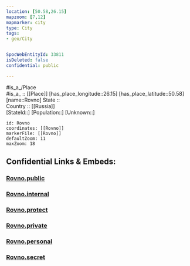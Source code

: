 ```yaml
---
location: [50.58,26.15] 
mapzoom: [7,12] 
mapmarker: city 
type: City
tags:
- geo/City


SpocWebEntityId: 33811
isDeleted: false
confidential: public

---
```

#is_a_/Place  
#is_a_ :: [[Place]] 
[has_place_longitude::26.15] 
[has_place_latitude::50.58] 
[name::Rovno] 
State ::  
Country :: [[Russia]]  
[StateId::] 
[Population::] 
[Unknown::] 


```leaflet
id: Rovno
coordinates: [[Rovno]] 
markerFile: [[Rovno]] 
defaultZoom: 11 
maxZoom: 18
```


## Confidential Links & Embeds: 

### [Rovno.public](/_public/\Earth\Continent\Europe\Europe~East\Ukraine\Regions~Ukraine\Rivne\CityRovno.public.md) 

### [Rovno.internal](/_internal/\Earth\Continent\Europe\Europe~East\Ukraine\Regions~Ukraine\Rivne\CityRovno.internal.md) 

### [Rovno.protect](/_protect/\Earth\Continent\Europe\Europe~East\Ukraine\Regions~Ukraine\Rivne\CityRovno.protect.md) 

### [Rovno.private](/_private/\Earth\Continent\Europe\Europe~East\Ukraine\Regions~Ukraine\Rivne\CityRovno.private.md) 

### [Rovno.personal](/_personal/\Earth\Continent\Europe\Europe~East\Ukraine\Regions~Ukraine\Rivne\CityRovno.personal.md) 

### [Rovno.secret](/_secret/\Earth\Continent\Europe\Europe~East\Ukraine\Regions~Ukraine\Rivne\CityRovno.secret.md)

